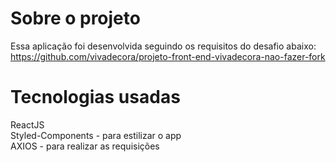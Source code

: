 # Sobre o projeto
Essa aplicação foi desenvolvida seguindo os requisitos do desafio abaixo:
https://github.com/vivadecora/projeto-front-end-vivadecora-nao-fazer-fork

# Tecnologias usadas
ReactJS  
Styled-Components - para estilizar o app  
AXIOS - para realizar as requisições  
